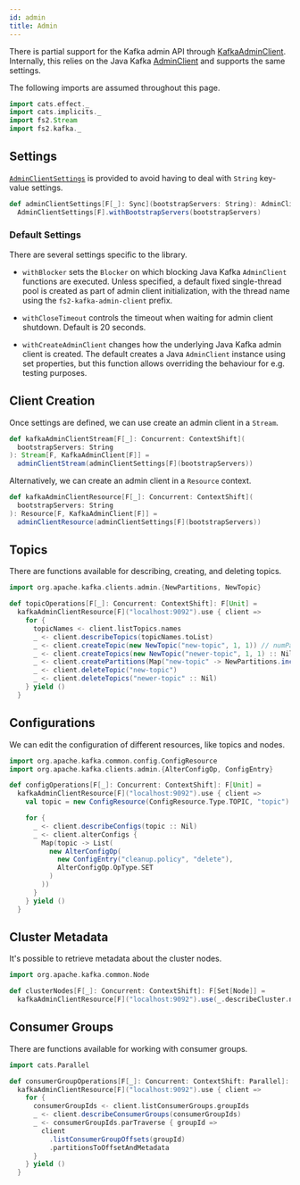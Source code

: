```yaml
---
id: admin
title: Admin
---
```


There is partial support for the Kafka admin API through [KafkaAdminClient][kafkaadminclient]. Internally, this relies on the Java Kafka
[AdminClient][admin-client] and supports the same settings.

The following imports are assumed throughout this page.

```scala mdoc:silent
import cats.effect._
import cats.implicits._
import fs2.Stream
import fs2.kafka._
```

## Settings

[`AdminClientSettings`][adminclientsettings] is provided to avoid having to deal with `String` key-value settings.

```scala mdoc:silent
def adminClientSettings[F[_]: Sync](bootstrapServers: String): AdminClientSettings[F] =
  AdminClientSettings[F].withBootstrapServers(bootstrapServers)
```

### Default Settings

There are several settings specific to the library.

- `withBlocker` sets the `Blocker` on which blocking Java Kafka `AdminClient` functions are executed. Unless specified, a default fixed single-thread pool is created as part of admin client initialization, with the thread name using the `fs2-kafka-admin-client` prefix.

- `withCloseTimeout` controls the timeout when waiting for admin client shutdown. Default is 20 seconds.

- `withCreateAdminClient` changes how the underlying Java Kafka admin client is created. The default creates a Java `AdminClient` instance using set properties, but this function allows overriding the behaviour for e.g. testing purposes.

## Client Creation

Once settings are defined, we can use create an admin client in a `Stream`.

```scala mdoc:silent
def kafkaAdminClientStream[F[_]: Concurrent: ContextShift](
  bootstrapServers: String
): Stream[F, KafkaAdminClient[F]] =
  adminClientStream(adminClientSettings[F](bootstrapServers))
```

Alternatively, we can create an admin client in a `Resource` context.

```scala mdoc:silent
def kafkaAdminClientResource[F[_]: Concurrent: ContextShift](
  bootstrapServers: String
): Resource[F, KafkaAdminClient[F]] =
  adminClientResource(adminClientSettings[F](bootstrapServers))
```

## Topics

There are functions available for describing, creating, and deleting topics.

```scala mdoc:silent
import org.apache.kafka.clients.admin.{NewPartitions, NewTopic}

def topicOperations[F[_]: Concurrent: ContextShift]: F[Unit] =
  kafkaAdminClientResource[F]("localhost:9092").use { client =>
    for {
      topicNames <- client.listTopics.names
      _ <- client.describeTopics(topicNames.toList)
      _ <- client.createTopic(new NewTopic("new-topic", 1, 1)) // numPartitions and replicationFactor
      _ <- client.createTopics(new NewTopic("newer-topic", 1, 1) :: Nil)
      _ <- client.createPartitions(Map("new-topic" -> NewPartitions.increaseTo(4)))
      _ <- client.deleteTopic("new-topic")
      _ <- client.deleteTopics("newer-topic" :: Nil)
    } yield ()
  }
```

## Configurations

We can edit the configuration of different resources, like topics and nodes.

```scala mdoc:silent
import org.apache.kafka.common.config.ConfigResource
import org.apache.kafka.clients.admin.{AlterConfigOp, ConfigEntry}

def configOperations[F[_]: Concurrent: ContextShift]: F[Unit] =
  kafkaAdminClientResource[F]("localhost:9092").use { client =>
    val topic = new ConfigResource(ConfigResource.Type.TOPIC, "topic")

    for {
      _ <- client.describeConfigs(topic :: Nil)
      _ <- client.alterConfigs {
        Map(topic -> List(
          new AlterConfigOp(
            new ConfigEntry("cleanup.policy", "delete"),
            AlterConfigOp.OpType.SET
          )
        ))
      }
    } yield ()
  }
```

## Cluster Metadata

It's possible to retrieve metadata about the cluster nodes.

```scala mdoc:silent
import org.apache.kafka.common.Node

def clusterNodes[F[_]: Concurrent: ContextShift]: F[Set[Node]] =
  kafkaAdminClientResource[F]("localhost:9092").use(_.describeCluster.nodes)
```

## Consumer Groups

There are functions available for working with consumer groups.

```scala mdoc:silent
import cats.Parallel

def consumerGroupOperations[F[_]: Concurrent: ContextShift: Parallel]: F[Unit] =
  kafkaAdminClientResource[F]("localhost:9092").use { client =>
    for {
      consumerGroupIds <- client.listConsumerGroups.groupIds
      _ <- client.describeConsumerGroups(consumerGroupIds)
      _ <- consumerGroupIds.parTraverse { groupId =>
        client
          .listConsumerGroupOffsets(groupId)
          .partitionsToOffsetAndMetadata
      }
    } yield ()
  }
```

[kafkaadminclient]: @API_BASE_URL@/KafkaAdminClient.html
[adminclientsettings]: @API_BASE_URL@/AdminClientSettings.html
[admin-client]: @KAFKA_API_BASE_URL@/?org/apache/kafka/clients/admin/AdminClient.html
